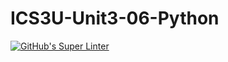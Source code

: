 # ICS3U-Unit3-06-Python
[![GitHub's Super Linter](https://github.com/Yiyun-Qin/ICS3U-Unit3-06-Python/workflows/GitHub's%20Super%20Linter/badge.svg)](https://github.com/Yiyun-Qin/ICS3U-Unit3-06-Python/actions)
